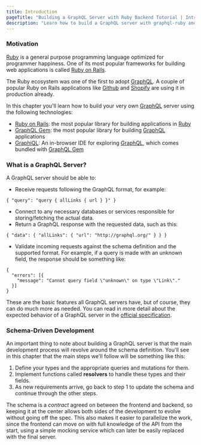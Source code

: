 ```yaml
---
title: Introduction
pageTitle: "Building a GraphQL Server with Ruby Backend Tutorial | Intro"
description: "Learn how to build a GraphQL server with graphql-ruby and best practices for filters, authentication, pagination and subscriptions. Compatible with Apollo."
---
```


### Motivation

[Ruby](https://www.ruby-lang.org/en/) is a general purpose programming language optimized for programmer happiness. One of its most popular frameworks for building web applications is called [Ruby on Rails](http://rubyonrails.org/).

The Ruby ecosystem was one of the first to adopt [GraphQL](http://graphql.org/). A couple of popular Ruby on Rails applications like [Github](https://github.com/) and [Shopify](https://www.shopify.com/) are using it in production already.

In this chapter you'll learn how to build your very own [GraphQL](http://graphql.org/) server using the following technologies:

* [Ruby on Rails](http://rubyonrails.org/): the most popular library for building applications in [Ruby](https://www.ruby-lang.org/en/)
* [GraphQL Gem](http://graphql-ruby.org/): the most popular library for building [GraphQL](http://graphql.org/) applications
* [GraphiQL](https://github.com/graphql/graphiql): An in-browser IDE for exploring [GraphQL](http://graphql.org/), which comes bundled with [GraphQL Gem](http://graphql-ruby.org/)

### What is a GraphQL Server?

A GraphQL server should be able to:

* Receive requests following the GraphQL format, for example:

```graphql(nocopy)
{ "query": "query { allLinks { url } }" }
```

* Connect to any necessary databases or services responsible for storing/fetching the actual data.
* Return a GraphQL response with the requested data, such as this:

```graphql(nocopy)
{ "data": { "allLinks": { "url": "http://graphql.org/" } } }
```

* Validate incoming requests against the schema definition and the supported format. For example, if a query is made with an unknown field, the response should be something like:

```graphql(nocopy)
{
  "errors": [{
    "message": "Cannot query field \"unknown\" on type \"Link\"."
  }]
}
```

These are the basic features all GraphQL servers have, but of course, they can do much more as needed. You can read in more detail about the expected behavior of a GraphQL server in the [official specification](https://graphql.org/).

### Schema-Driven Development

An important thing to note about building a GraphQL server is that the main development process will revolve around the schema definition. You'll see in this chapter that the main steps we'll follow will be something like this:

1. Define your types and the appropriate queries and mutations for them.
2. Implement functions called **resolvers** to handle these types and their fields.
3. As new requirements arrive, go back to step 1 to update the schema and continue through the other steps.

The schema is a *contract* agreed on between the frontend and backend, so keeping it at the center allows both sides of the development to evolve without going off the spec. This also makes it easier to parallelize the work, since the frontend can move on with full knowledge of the API from the start, using a simple mocking service which can later be easily replaced with the final server.

